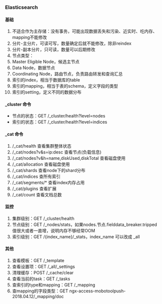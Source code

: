 ### Elasticsearch

#### 基础
1. 不适合作为主存储：没有事务，可能出现数据丢失和污染、近实时、吃内存、mapping不能修改
1. 分片-主分片，可读可写，数量确定后就不能修改，除非reindex
1. 分片-副本分片，只可读，数量可以后期修改
1. 节点类型：
  1. Master Eligible Node，候选主节点
  1. Data Node，数据节点
  1. Coordinating Node，路由节点，负责路由转发和查询汇总
1. 索引的index，相当于数据库的table
1. 索引的mapping，相当于表的schema，定义字段的类型
1. 索引的setting，定义不同的数据分布

#### _cluster 命令
- 节点的状态：GET /_cluster/health?level=nodes
- 索引的状态：GET /_cluster/health?level=indices

#### _cat 命令
1. /_cat/health 查看集群整体状态
1. /_cat/nodes?v&s=ip:desc 查看节点(负载信息)
1. /_cat/nodes?v&h=name,diskUsed,diskTotal 查看磁盘使用
1. /_cat/allocation 查看磁盘使用
1. /_cat/shards 查看node下的shard分布
1. /_cat/indices 查所有索引
1. /_cat/segments/* 查看index内存占用
1. /_cat/plugins 查看扩展
1. /_cat/count 查看文档总数

#### 监控
1. 集群级别：GET /_cluster/health
1. 节点级别：GET /_nodes/stats，如果nodes.节点.fielddata_breaker.tripped值很大或者一直增，说明内存不够经常OOM
1. 索引级别：GET /{index_name}/_stats，index_name 可以改成 _all

#### 其他
1. 查看模板：GET /_template
1. 查看设置项：GET /_all/_settings
1. 清理缓存：POST /_cache/clear
1. 查看当前的task：GET /_tasks
1. 查索引的type和mapping：GET /_mapping
1. 查mapping的字段类型：GET ngx-access-mobotoolpush-2018.04.12/_mapping/doc






